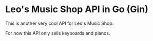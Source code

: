 # Leo's Music Shop API in Go (Gin)

This is another very cool API for Leo's Music Shop.

For now this API only sells keyboards and pianos.